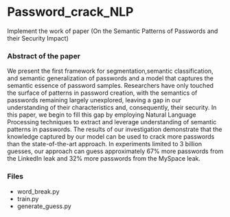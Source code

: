 # Password_crack_NLP
Implement the work of paper (On the Semantic Patterns of Passwords and their Security Impact)
### Abstract of the paper
We present the first framework for segmentation,semantic classification, and semantic generalization of passwords and a model that captures the semantic essence of password samples. Researchers have only touched the surface of patterns in password creation, with the semantics of passwords remaining largely unexplored, leaving a gap in our understanding of their characteristics and, consequently, their security. In this paper, we begin to fill this gap by employing Natural Language Processing techniques to extract and leverage understanding of semantic patterns in passwords. The results of our investigation demonstrate that the knowledge captured by our model can be used to crack more passwords than the state-of-the-art approach. In experiments limited to 3 billion guesses, our approach can guess approximately 67% more passwords from the LinkedIn leak and 32% more passwords from the MySpace leak.

### Files
- word_break.py
- train.py
- generate_guess.py
